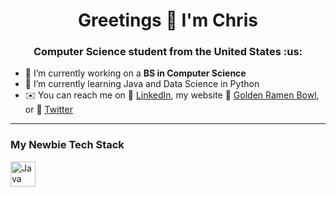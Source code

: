 <h1 align="center">Greetings 👋 I'm Chris</h1>
<h3 align="center">Computer Science student from the United States :us:</h3>

- 🔨 I’m currently working on a **BS in Computer Science**
- 🌳 I’m currently learning Java and Data Science in Python
- ✉️ You can reach me on 🔗 [LinkedIn](www.linkedin.com/in/chris-s-marston), my website 🍜 [Golden Ramen Bowl](https://goldenramenbowl.com/), or 🦜 [Twitter](https://twitter.com/KrisAirdancer)

---

### My Newbie Tech Stack
<img src="https://www.vectorlogo.zone/logos/java/java-icon.svg" alt="Java" width="40" height="40"/> 
 
<!--
THIS SECTION DOESN'T APPEAR IN THE PREVIEW OR ON GITHUB - use it for notes & reference material

**KrisAirdancer/KrisAirdancer** is a ✨ _special_ ✨ repository because its `README.md` (this file) appears on your GitHub profile.

Here are some ideas to get you started:

- 🔭 I’m currently working on a BS in Computer Science
- 🌱 I’m currently learning Java & pen sketching
- 📫 You can reach me on LinkedIn or my [website](goldenramenbowl.com)
- ⚡ Fun fact: 

### Github Stats
- [Stats Block](https://github.com/anuraghazra/github-readme-stats)
My Stats Block
[![Chris's GitHub stats](https://github-readme-stats.vercel.app/api?username=KrisAirdancer)](https://github.com/anuraghazra/github-readme-stats)
Other Stats Stuff
- [LeetCode Badge](https://github.com/cascandaliato/leetcode-badge)

### Emoji Sources
- https://github.com/ikatyang/emoji-cheat-sheet
- https://gist.github.com/rxaviers/7360908

[A place to get logos for this README - see below for how to insert](https://www.vectorlogo.zone/)
<img src="https://www.vectorlogo.zone/logos/javascript/javascript-icon.svg" alt="javascript" width="40" height="40"/> 


-->
